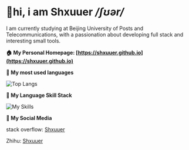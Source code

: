 # :wave:hi, i am Shxuuer <i>/ʃʊər/</i>

I am currently studying at Beijing University of Posts and Telecommunications, with a passionation about developing full stack and interesting small tools.

**:house: My Personal Homepage: [https://shxuuer.github.io](https://shxuuer.github.io)**

**:star2: My most used languages**

![Top Langs](https://github-readme-stats.vercel.app/api/top-langs/?username=shxuuer)

**:hammer: My Language Skill Stack**

![My Skills](https://skillicons.dev/icons?i=js,ts,java,kotlin,py,c,cpp,cs,lua,vue,react,electron,unity,mysql&perline=7)

**:email: My Social Media**

stack overflow: [Shxuuer](https://stackoverflow.com/users/29370589/shxuuer)

Zhihu: [Shxuuer](https://www.zhihu.com/people/shxuuer-32)
